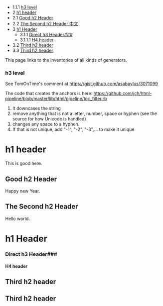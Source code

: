    - 1.1.1 [h3 level](#h3-level)
 - 2 [h1 header](#h1-header)
  - 2.1 [Good h2 Header](#good-h2-header)
  - 2.2 [The Second h2 Header 中文](#the-second-h2-header-中文)
 - 3 [h1 Header](#h1-header-1)
   - 3.1.1 [Direct h3 Header###](#direct-h3-header)
    - 3.1.1.1 [H4 header](#h4-header)
  - 3.2 [Third h2 header](#third-h2-header)
  - 3.3 [Third h2 header](#third-h2-header-1)

This page links to the inventories of all kinds of generators.

### h3 level
See TomOnTime's comment at https://gist.github.com/asabaylus/3071099

The code that creates the anchors is here:
https://github.com/jch/html-pipeline/blob/master/lib/html/pipeline/toc_filter.rb

1. It downcases the string
2. remove anything that is not a letter, number, space or hyphen (see the source for how Unicode is handled)
3. changes any space to a hyphen.
4. If that is not unique, add "-1", "-2", "-3",... to make it unique


# h1 header
This is good here.
## Good h2 Header
Happy new Year.

## The Second h2 Header
Hello world.

# h1 Header
### Direct h3 Header###

#### H4 header

## Third h2 header
## Third h2 header


